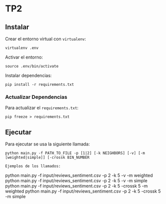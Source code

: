 # TP2

## Instalar

Crear el entorno virtual con `virtualenv`:
```
virtualenv .env
```

Activar el entorno:
```
source .env/bin/activate
```

Instalar dependencias:
```
pip install -r requirements.txt
```

### Actualizar Dependencias

Para actualizar el `requirements.txt`:
```
pip freeze > requirements.txt
```

## Ejecutar

Para ejecutar se usa la siguiente llamada:
```
python main.py -f PATH_TO_FILE -p [1|2] [-k NEIGHBORS] [-v] [-m [weighted|simple]] [-crossk BIN_NUMBER

Ejemplos de los llamados:
```
python main.py -f input/reviews_sentiment.csv -p 2 -k 5 -v -m weighted
python main.py -f input/reviews_sentiment.csv -p 2 -k 5 -v -m simple
python main.py -f input/reviews_sentiment.csv -p 2 -k 5 -crossk 5 -m weighted
python main.py -f input/reviews_sentiment.csv -p 2 -k 5 -crossk 5 -m simple
```
